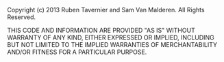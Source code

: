 Copyright (c) 2013 Ruben Tavernier and Sam Van Malderen. All Rights Reserved.

THIS CODE AND INFORMATION ARE PROVIDED "AS IS" WITHOUT WARRANTY OF ANY 
KIND, EITHER EXPRESSED OR IMPLIED, INCLUDING BUT NOT LIMITED TO THE
IMPLIED WARRANTIES OF MERCHANTABILITY AND/OR FITNESS FOR A
PARTICULAR PURPOSE.
